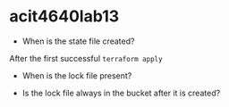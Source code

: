# acit4640lab13

- When is the state file created?

After the first successful `terraform apply`
  
- When is the lock file present?
  
- Is the lock file always in the bucket after it is created?
